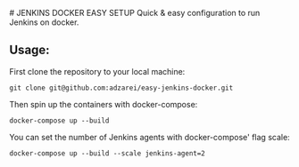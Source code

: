 # JENKINS DOCKER EASY SETUP
Quick & easy configuration to run Jenkins on docker.


## Usage:

First clone the repository to your local machine:

`git clone git@github.com:adzarei/easy-jenkins-docker.git`

Then spin up the containers with docker-compose:

`docker-compose up --build`

You can set the number of Jenkins agents with docker-compose' flag scale:

`docker-compose up --build --scale jenkins-agent=2`
